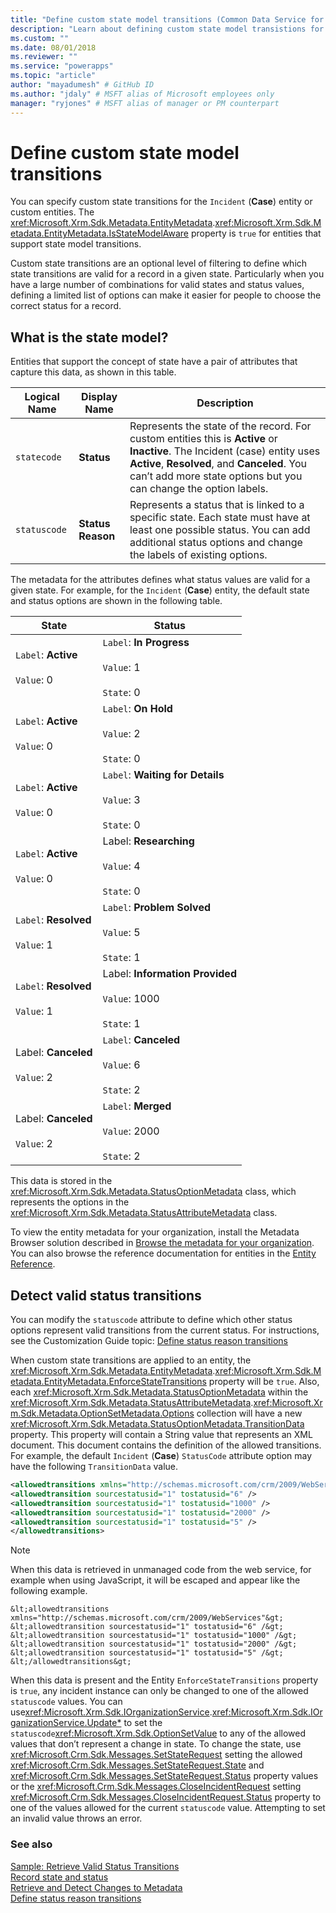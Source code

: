 ```yaml
---
title: "Define custom state model transitions (Common Data Service for Apps) | Microsoft Docs" # Intent and product brand in a unique string of 43-59 chars including spaces
description: "Learn about defining custom state model transistions for the Incident (Case) entity or custom entities." # 115-145 characters including spaces. This abstract displays in the search result.
ms.custom: ""
ms.date: 08/01/2018
ms.reviewer: ""
ms.service: "powerapps"
ms.topic: "article"
author: "mayadumesh" # GitHub ID
ms.author: "jdaly" # MSFT alias of Microsoft employees only
manager: "ryjones" # MSFT alias of manager or PM counterpart
---
```

# Define custom state model transitions

You can specify custom state transitions for the `Incident` (**Case**) entity or custom entities. The <xref:Microsoft.Xrm.Sdk.Metadata.EntityMetadata>.<xref:Microsoft.Xrm.Sdk.Metadata.EntityMetadata.IsStateModelAware> property is `true` for entities that support state model transitions.  
  
 Custom state transitions are an optional level of filtering to define which state transitions are valid for a record in a given state. Particularly when you have a large number of combinations for valid states and status values, defining a limited list of options can make it easier for people to choose the correct status for a record.  

<a name="BKMK_StateModel"></a>
   
## What is the state model?  
 Entities that support the concept of state have a pair of attributes that capture this data, as shown in this table.  
  
|Logical Name|Display Name|Description|  
|------------------|------------------|-----------------|  
|`statecode`|**Status**|Represents the state of the record. For custom entities this is **Active** or **Inactive**. The Incident (case) entity uses **Active**, **Resolved**, and **Canceled**. You can’t add more state options but you can change the option labels.|  
|`statuscode`|**Status Reason**|Represents a status that is linked to a specific state. Each state must have at least one possible status. You can add additional status options and change the labels of existing options.|  
  
 The metadata for the attributes defines what status values are valid for a given state. For example, for the `Incident` (**Case**) entity, the default state and status options are shown in the following table.  
  
|State|Status|  
|-----------|------------|  
|`Label`: **Active**<br /><br /> `Value`: 0|`Label`: **In Progress**<br /><br /> `Value`: 1<br /><br /> `State`: 0|  
|`Label`: **Active**<br /><br /> `Value`: 0|`Label`: **On Hold**<br /><br /> `Value`: 2<br /><br /> `State`: 0|  
|`Label`: **Active**<br /><br /> `Value`: 0|`Label`: **Waiting for Details**<br /><br /> `Value`: 3<br /><br /> `State`: 0|  
|`Label`: **Active**<br /><br /> `Value`: 0|Label: **Researching**<br /><br /> `Value`: 4<br /><br /> `State`: 0|  
|`Label`: **Resolved**<br /><br /> `Value`: 1|`Label`: **Problem Solved**<br /><br /> `Value`: 5<br /><br /> `State`: 1|  
|`Label`: **Resolved**<br /><br /> `Value`: 1|Label: **Information Provided**<br /><br /> `Value`: 1000<br /><br /> `State`: 1|  
|Label: **Canceled**<br /><br /> `Value`: 2|`Label`: **Canceled**<br /><br /> `Value`: 6<br /><br /> `State`: 2|  
|Label: **Canceled**<br /><br /> `Value`: 2|`Label`: **Merged**<br /><br /> `Value`: 2000<br /><br /> `State`: 2|  
  
 This data is stored in the <xref:Microsoft.Xrm.Sdk.Metadata.StatusOptionMetadata> class, which represents the options in the <xref:Microsoft.Xrm.Sdk.Metadata.StatusAttributeMetadata> class.  
  
To view the entity metadata for your organization, install the Metadata Browser solution described in [Browse the metadata for your organization](browse-your-metadata.md). You can also browse the reference documentation for entities in the [Entity Reference](/reference/about-entity-reference.md).
  
<a name="BKMK_DetectValidStatusTransitions"></a>   

## Detect valid status transitions  
 You can modify the `statuscode` attribute to define which other status options represent valid transitions from the current status. For instructions, see the Customization Guide topic: [Define status reason transitions](http://go.microsoft.com/fwlink/p/?LinkId=393657)  
  
 When custom state transitions are applied to an entity, the <xref:Microsoft.Xrm.Sdk.Metadata.EntityMetadata>.<xref:Microsoft.Xrm.Sdk.Metadata.EntityMetadata.EnforceStateTransitions> property will be `true`. Also, each <xref:Microsoft.Xrm.Sdk.Metadata.StatusOptionMetadata> within the <xref:Microsoft.Xrm.Sdk.Metadata.StatusAttributeMetadata>.<xref:Microsoft.Xrm.Sdk.Metadata.OptionSetMetadata.Options> collection will have a new <xref:Microsoft.Xrm.Sdk.Metadata.StatusOptionMetadata.TransitionData> property. This property will contain a String value that represents an XML document. This document contains the definition of the allowed transitions. For example, the default `Incident` (**Case**) `StatusCode` attribute option may have the following `TransitionData` value.  
  
```xml  
<allowedtransitions xmlns="http://schemas.microsoft.com/crm/2009/WebServices">  
<allowedtransition sourcestatusid="1" tostatusid="6" />  
<allowedtransition sourcestatusid="1" tostatusid="1000" />   
<allowedtransition sourcestatusid="1" tostatusid="2000" />  
<allowedtransition sourcestatusid="1" tostatusid="5" />  
</allowedtransitions>  
```  
  
> [!NOTE]
>  When this data is retrieved in unmanaged code from the web service, for example when using JavaScript, it will be escaped and appear like the following example.  
  
```  
&lt;allowedtransitions xmlns="http://schemas.microsoft.com/crm/2009/WebServices"&gt;  
&lt;allowedtransition sourcestatusid="1" tostatusid="6" /&gt;  
&lt;allowedtransition sourcestatusid="1" tostatusid="1000" /&gt;  
&lt;allowedtransition sourcestatusid="1" tostatusid="2000" /&gt;  
&lt;allowedtransition sourcestatusid="1" tostatusid="5" /&gt;  
&lt;/allowedtransitions&gt;  
```  
  
 When this data is present and the Entity `EnforceStateTransitions` property is `true`, any incident instance can only be changed to one of the allowed `statuscode` values. You can use<xref:Microsoft.Xrm.Sdk.IOrganizationService>.<xref:Microsoft.Xrm.Sdk.IOrganizationService.Update*> to set the `statuscode`<xref:Microsoft.Xrm.Sdk.OptionSetValue> to any of the allowed values that don’t represent a change in state. To change the state, use <xref:Microsoft.Crm.Sdk.Messages.SetStateRequest> setting the allowed <xref:Microsoft.Crm.Sdk.Messages.SetStateRequest.State> and <xref:Microsoft.Crm.Sdk.Messages.SetStateRequest.Status> property values or the <xref:Microsoft.Crm.Sdk.Messages.CloseIncidentRequest> setting <xref:Microsoft.Crm.Sdk.Messages.CloseIncidentRequest.Status> property to one of the values allowed for the current `statuscode` value. Attempting to set an invalid value throws an error.  
  
### See also  
 [Sample: Retrieve Valid Status Transitions](/dynamics365/customer-engagement/developer/sample-retrieve-valid-status-transitions)   
 [Record state and status](/dynamics365/customer-engagement/developer/introduction-entities#bkmk_RecordStateandStatus)   
 [Retrieve and Detect Changes to Metadata](/dynamics365/customer-engagement/developer/retrieve-detect-changes-metadata)   
 [Define status reason transitions](http://go.microsoft.com/fwlink/p/?LinkId=393657)
